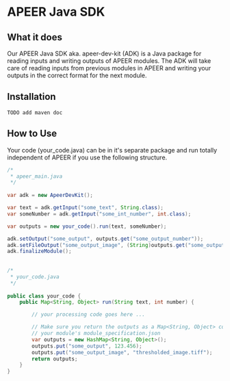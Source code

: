 # APEER Java SDK

## What it does

Our APEER Java SDK aka. apeer-dev-kit (ADK) is a Java package for reading inputs and writing outputs of APEER modules. The ADK will take care of reading inputs from previous modules in APEER and writing your outputs in the correct format for the next module.

## Installation

`TODO add maven doc`

## How to Use

Your code (your_code.java) can be in it's separate package and run totally independent of APEER if you use the following structure.

```java
/*
 * apeer_main.java
 */
 
var adk = new ApeerDevKit();

var text = adk.getInput("some_text", String.class);
var someNumber = adk.getInput("some_int_number", int.class);

var outputs = new your_code().run(text, someNumber);

adk.setOutput("some_output", outputs.get("some_output_number"));
adk.setFileOutput("some_output_image", (String)outputs.get("some_output_file_path"));
adk.finalizeModule();
 
 
/*
 * your_code.java
 */
 
public class your_code {
    public Map<String, Object> run(String text, int number) {

        // your processing code goes here ...

        // Make sure you return the outputs as a Map<String, Object> containing all output values as specified in
        // your module's module_specification.json
        var outputs = new HashMap<String, Object>();
        outputs.put("some_output", 123.456);
        outputs.put("some_output_image", "thresholded_image.tiff");
        return outputs;
    }
}
```
